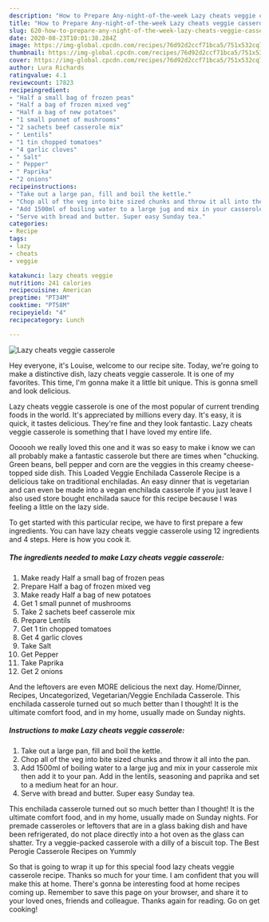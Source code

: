 ```yaml
---
description: "How to Prepare Any-night-of-the-week Lazy cheats veggie casserole"
title: "How to Prepare Any-night-of-the-week Lazy cheats veggie casserole"
slug: 620-how-to-prepare-any-night-of-the-week-lazy-cheats-veggie-casserole
date: 2020-08-23T10:01:38.284Z
image: https://img-global.cpcdn.com/recipes/76d92d2ccf71bca5/751x532cq70/lazy-cheats-veggie-casserole-recipe-main-photo.jpg
thumbnail: https://img-global.cpcdn.com/recipes/76d92d2ccf71bca5/751x532cq70/lazy-cheats-veggie-casserole-recipe-main-photo.jpg
cover: https://img-global.cpcdn.com/recipes/76d92d2ccf71bca5/751x532cq70/lazy-cheats-veggie-casserole-recipe-main-photo.jpg
author: Lura Richards
ratingvalue: 4.1
reviewcount: 17823
recipeingredient:
- "Half a small bag of frozen peas"
- "Half a bag of frozen mixed veg"
- "Half a bag of new potatoes"
- "1 small punnet of mushrooms"
- "2 sachets beef casserole mix"
- " Lentils"
- "1 tin chopped tomatoes"
- "4 garlic cloves"
- " Salt"
- " Pepper"
- " Paprika"
- "2 onions"
recipeinstructions:
- "Take out a large pan, fill and boil the kettle."
- "Chop all of the veg into bite sized chunks and throw it all into the pan."
- "Add 1500ml of boiling water to a large jug and mix in your casserole mix then add it to your pan. Add in the lentils, seasoning and paprika and set to a medium heat for an hour."
- "Serve with bread and butter. Super easy Sunday tea."
categories:
- Recipe
tags:
- lazy
- cheats
- veggie

katakunci: lazy cheats veggie 
nutrition: 241 calories
recipecuisine: American
preptime: "PT34M"
cooktime: "PT58M"
recipeyield: "4"
recipecategory: Lunch

---
```



![Lazy cheats veggie casserole](https://img-global.cpcdn.com/recipes/76d92d2ccf71bca5/751x532cq70/lazy-cheats-veggie-casserole-recipe-main-photo.jpg)

Hey everyone, it's Louise, welcome to our recipe site. Today, we're going to make a distinctive dish, lazy cheats veggie casserole. It is one of my favorites. This time, I'm gonna make it a little bit unique. This is gonna smell and look delicious.

Lazy cheats veggie casserole is one of the most popular of current trending foods in the world. It's appreciated by millions every day. It's easy, it is quick, it tastes delicious. They're fine and they look fantastic. Lazy cheats veggie casserole is something that I have loved my entire life.

Oooooh we really loved this one and it was so easy to make i know we can all probably make a fantastic casserole but there are times when &#34;chucking. Green beans, bell pepper and corn are the veggies in this creamy cheese-topped side dish. This Loaded Veggie Enchilada Casserole Recipe is a delicious take on traditional enchiladas. An easy dinner that is vegetarian and can even be made into a vegan enchilada casserole if you just leave I also used store bought enchilada sauce for this recipe because I was feeling a little on the lazy side.


To get started with this particular recipe, we have to first prepare a few ingredients. You can have lazy cheats veggie casserole using 12 ingredients and 4 steps. Here is how you cook it.

<!--inarticleads1-->

##### The ingredients needed to make Lazy cheats veggie casserole:

1. Make ready Half a small bag of frozen peas
1. Prepare Half a bag of frozen mixed veg
1. Make ready Half a bag of new potatoes
1. Get 1 small punnet of mushrooms
1. Take 2 sachets beef casserole mix
1. Prepare  Lentils
1. Get 1 tin chopped tomatoes
1. Get 4 garlic cloves
1. Take  Salt
1. Get  Pepper
1. Take  Paprika
1. Get 2 onions


And the leftovers are even MORE delicious the next day. Home/Dinner, Recipes, Uncategorized, Vegetarian/Veggie Enchilada Casserole. This enchilada casserole turned out so much better than I thought! It is the ultimate comfort food, and in my home, usually made on Sunday nights. 

<!--inarticleads2-->

##### Instructions to make Lazy cheats veggie casserole:

1. Take out a large pan, fill and boil the kettle.
1. Chop all of the veg into bite sized chunks and throw it all into the pan.
1. Add 1500ml of boiling water to a large jug and mix in your casserole mix then add it to your pan. Add in the lentils, seasoning and paprika and set to a medium heat for an hour.
1. Serve with bread and butter. Super easy Sunday tea.


This enchilada casserole turned out so much better than I thought! It is the ultimate comfort food, and in my home, usually made on Sunday nights. For premade casseroles or leftovers that are in a glass baking dish and have been refrigerated, do not place directly into a hot oven as the glass can shatter. Try a veggie-packed casserole with a dilly of a biscuit top. The Best Perogie Casserole Recipes on Yummly 

So that is going to wrap it up for this special food lazy cheats veggie casserole recipe. Thanks so much for your time. I am confident that you will make this at home. There's gonna be interesting food at home recipes coming up. Remember to save this page on your browser, and share it to your loved ones, friends and colleague. Thanks again for reading. Go on get cooking!
